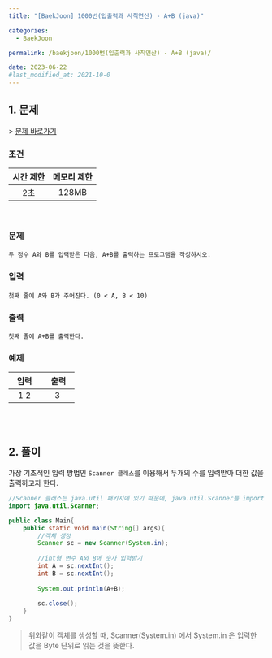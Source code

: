 ```yaml
---
title: "[BaekJoon] 1000번(입출력과 사칙연산) - A+B (java)"

categories:
  - BaekJoon

permalink: /baekjoon/1000번(입출력과 사칙연산) - A+B (java)/

date: 2023-06-22
#last_modified_at: 2021-10-0
---
```



## 1. 문제
\> [문제 바로가기](https://www.acmicpc.net/problem/1000)<br>
###  조건
| 시간 제한 | 메모리 제한 |
|:--------:|:--------:|
|2초|128MB|
<br>

### 문제
```두 정수 A와 B를 입력받은 다음, A+B를 출력하는 프로그램을 작성하시오.```
<br>

### 입력
```첫째 줄에 A와 B가 주어진다. (0 < A, B < 10)```
<br>

### 출력
```첫째 줄에 A+B를 출력한다.```
<br>

### 예제
| &nbsp;&nbsp;입력&nbsp;&nbsp; |&nbsp;&nbsp; 출력&nbsp;&nbsp; |
|:--------:|:--------:|
|1 2|3|
<br><br>


## 2. 풀이
가장 기초적인 입력 방법인 `Scanner 클래스`를 이용해서 두개의 수를 입력받아 더한 값을 출력하고자 한다.

```java
//Scanner 클래스는 java.util 패키지에 있기 때문에, java.util.Scanner를 import 해준다.
import java.util.Scanner;

public class Main{
    public static void main(String[] args){
	    //객체 생성
        Scanner sc = new Scanner(System.in);
        
        //int형 변수 A와 B에 숫자 입력받기
        int A = sc.nextInt();
        int B = sc.nextInt();
        
        System.out.println(A+B);
        
        sc.close();
    }
}
```
> 위와같이 객체를 생성할 때, Scanner(System.in) 에서 System.in 은 입력한 값을 Byte 단위로 읽는 것을 뜻한다.

